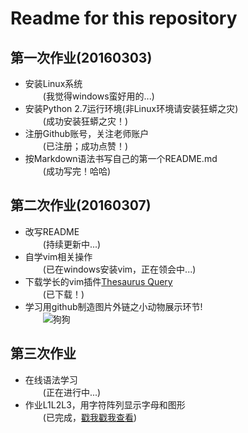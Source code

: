 # **Readme for this repository**
## 第一次作业(20160303)
* 安装Linux系统  
　　(我觉得windows蛮好用的...)
* 安装Python 2.7运行环境(非Linux环境请安装狂蟒之灾)  
　　(成功安装狂蟒之灾！)
*  注册Github账号，关注老师账户  
　　(已注册；成功点赞！)
*  按Markdown语法书写自己的第一个README.md  
　　(成功写完！哈哈)

## 第二次作业(20160307)
* 改写README  
　　(持续更新中...)  
* 自学vim相关操作  
　　(已在windows安装vim，正在领会中...)
* 下载学长的vim插件[Thesaurus Query](https://github.com/Ron89/thesaurus_query.vim)  
　　(已下载！)
* 学习用github制造图片外链之小动物展示环节!  
　　![狗狗](https://github.com/ChenYangyao/computationalphysics_N2013301020169/raw/master/QQ.20140629135438.jpg)  

## 第三次作业  
* 在线语法学习  
　　(正在进行中...)  
* 作业L1L2L3，用字符阵列显示字母和图形  
　　(已完成，[戳我戳我查看](https://github.com/ChenYangyao/computationalphysics_N2013301020169/blob/master/computational.phy_homework3.md))


